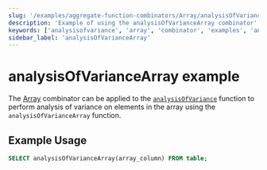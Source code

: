 ```yaml
---
slug: '/examples/aggregate-function-combinators/Array/analysisOfVarianceArray'
description: 'Example of using the analysisOfVarianceArray combinator'
keywords: ['analysisofvariance', 'array', 'combinator', 'examples', 'analysisOfVarianceArray']
sidebar_label: 'analysisOfVarianceArray'
---
```


# analysisOfVarianceArray example

The [Array](/sql-reference/aggregate-functions/combinators#-array) combinator can be applied to the [`analysisOfVariance`](/sql-reference/aggregate-functions/reference/analysis_of_variance) function to perform analysis of variance on elements in the array using the `analysisOfVarianceArray` function.

## Example Usage

```sql
SELECT analysisOfVarianceArray(array_column) FROM table;
``` 
